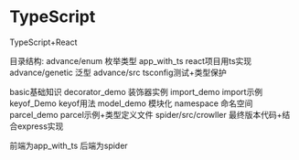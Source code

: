 # TypeScript
TypeScript+React

目录结构:
advance/enum 枚举类型
app_with_ts  react项目用ts实现
advance/genetic 泛型
advance/src  tsconfig测试+类型保护

basic基础知识
decorator_demo 装饰器实例
import_demo  import示例
keyof_Demo keyof用法
model_demo 模块化
namespace 命名空间
parcel_demo parcel示例+类型定义文件
spider/src/crowller 最终版本代码+结合express实现


前端为app_with_ts
后端为spider